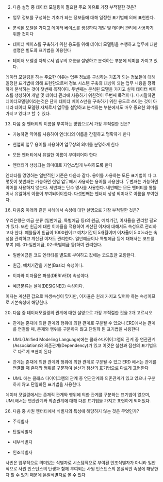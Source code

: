 2. 다음 설명 중 데이터 모델링이 필요한 주요 이유로 가장 부적절한 것은?

- 업무 정보를 구성하는 기초가 되는 정보들에 대해 일정한 표기법에 의해 표현한다.

- 분석된 모델을 가지고 데이터 베이스를 생성하여 개발 및 데이터 관리에 사용하기 위한 것이다

- 데이터 베이스를 구축하기 위한 용도를 위해 데이터 모델링을 수행하고 업무에 대한 설명은 별도의 표기법을 이용한다

- 데이터 모델링 자체로서 업무의 흐름을 설명하고 분석하는 부분에 의미를 가지고 있다.

데이터 모델링을 하는 주요한 이유는 업무 정보를 구성하는 기초가 되는 정보들에 대해 일정한 표기법에 의해 표현함으로써 정보 시스템 구축의 대상이 되는 업무 내용을 정확하게 분석하는 것이 첫번째 목적이다. 두번째는 분석된 모델을 가지고 실제 데이터 베이스를 생성하여 개발 및 데이터 관리에 사용하기 위한것이 두번째 목적이다. 다시말하면 데이터모델링이라는것은 단지 데이터 베이스만을 구축하기 위한 용도로 쓰이는 것이 아니라 데이터 모델링 자체로서 업무를 설명하고 분석하는 부분에서도 매우 중요한 의미를 가지고 있다고 할 수 있다. 

13. 다음 중 엔터티의 이름을 부여하는 방법으로서 가장 부적절한 것은?

- 가능하면 약어를 사용하여 엔터티의 이름을 간결하고 명확하게 한다

- 현업의 업무 용어를 사용하여 업무상의 의미를 분명하게 한다

- 모든 엔터티에서 유일한 이름이 부여되어야 한다

- 엔터티가 생성되는 의미대로 자연스럽게 부여하도록 한다

엔터티를 명명하는 일반적인 기준은 다음과 같다. 용어를 사용하는 모든 표기법이 다 그렇듯이 첫번째는 가능하면 현업 업무에서 사용하는 용어를 사용한다. 두번째는 가능하면 약어를 사용하지 않는다. 세번째는 단수 명사를 사용한다. 네번째는 모든 엔터티를 통틀어서 유일하게 이름이 부여되어야한다. 다섯번째는 엔터티 생성 의미대로 이름을 부여한다.

16. 다음중 아래와 같은 사례에서 속성에 대한 설명으로 가장 부적절한 것은?

우리은행은 예금 분류 (일반예금, 특별예금 등)의 원금, 예치기간, 이자율을 관리할 필요가 있다. 또한 원금에 대한 이자율을 적용하여 계산된 이자에 대해서도 속성으로 관리하고자 한다. 예를들어 원금이 1000원이고 예치기간이 5개월이며 이자율이 5.0%라는 속성을 관리하고 계산된 이자도 관리한다. 일반예금이나 특별예금 등에 대해서는 코드를 부여 (예. 01-일반예금, 02-특별예금 등)하여 관리한다.

- 일반예금은 코드 엔터티를 별도로 부여하고 값에는 코드값만 포함한다.

- 원금, 예치기간을 기본(Basic) 속성이다.

- 이자와 이자율은 파생(DERIVED) 속성이다.

- 예금분류는 설계(DESIGNED) 속성이다.

이자는 계산된 값으로 파생속성이 맞지만, 이자율은 원래 가지고 있어야 하는 속성이므로 기본속성에 해당한다.

20. 다음 중 데이터모델링의 관계에 대한 설명으로 가장 부적절한 것을 2개 고르시오

- 관계는 존재에 의한 관계와 행위에 의한 관계로 구분될 수 있으나 ERD에서는 관계를 연결할 때, 존재와 행위를 구분하지 않고 단일화 된 표기법을 사용한다

- UML(Unified Modeling Language)에는 클래스다이어그램의 관계 중 연관관계(Association)와 의존관계(Dependency)가 있고 이것은 실선과 점선의 표기법으로 다르게 표현이 된다

- 관계는 존재에 의한 관계와 행위에 의한 관계로 구분될 수 있고 ERD 에서는 관계를 연결할 때 존재와 행위를 구분하여 실선과 점선의 표기법으로 다르게 표현한다

- UML 에는 클래스 다이어그램의 관계 중 연관관계와 의존관계가 있고 있으나 구분하지 않고 단일화된 표기법을 사용한다.

데이터 모델링에서는 존재적 관계와 행위에 의한 관게를 구분하는 표기법이 없으며, UML에서는 연관관계와 의존관계에 대해 다른 표기법을 가지고 표현하게 되어있다.

26. 다음 중 사원 엔터티에서 식별자의 특성에 해당하지 않는 것은 무엇인가?

- 주식별자

- 단일식별자

- 내부식별자

- 인조식별자

사번은 업무적으로 의미있는 식별자로 시스템적으로 부여된 인조식별자가 아니라 일반적으로 사원 인스턴스의 탄생과 함께 부여되는 사원 인스턴스의 본질적인 속성에 해당한다 할 수 있기 때문에 본질식별자로 볼 수 있다